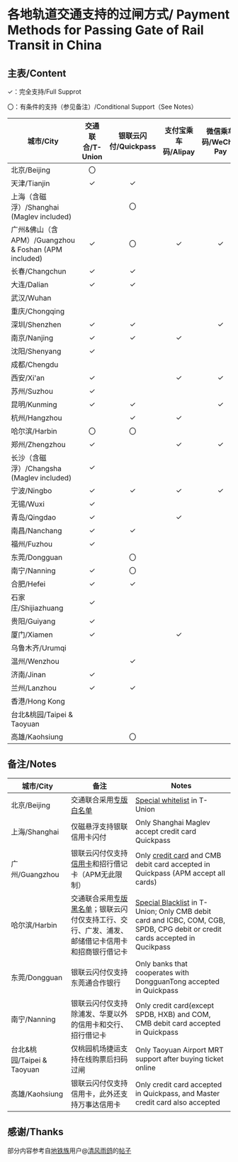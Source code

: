 # 各地轨道交通支持的过闸方式/ Payment Methods for Passing Gate of Rail Transit in China
## 主表/Content
✓：完全支持/Full Supprot

〇：有条件的支持（参见备注）/Conditional Support（See Notes）

| 城市/City | 交通联合/T-Union | 银联云闪付/Quickpass | 支付宝乘车码/Alipay | 微信乘车码/WeChat Pay | 银联乘车码/Unionpay | 官方应用乘车码/Official Apps |
| --------  | :-------------: | :----------------:  | :----------------: | :------------------: | :----------------: | :-------:|
| 北京/Beijing | 〇 | | | | | ✓ | 
| 天津/Tianjin | ✓ | ✓ | | | | ✓ | |
| 上海（含磁浮）/Shanghai (Maglev included) | | 〇 | | | | ✓ | |
| 广州&佛山（含APM）/Guangzhou & Foshan (APM included) | ✓ | 〇 | ✓ | ✓ | | ✓ | |
| 长春/Changchun | ✓ | ✓ | | | | | |
| 大连/Dalian | ✓ | ✓ | | | | ✓ | |
| 武汉/Wuhan | | | | | | ✓ | |
| 重庆/Chongqing | | | | | |  | |
| 深圳/Shenzhen | ✓ | ✓ | | ✓ | | ✓ | |
| 南京/Nanjing | ✓ | ✓ | ✓ | | | ✓ | |
| 沈阳/Shenyang | ✓ | | | | | ✓ | |
| 成都/Chengdu | | | | | ✓ | ✓ | |
| 西安/Xi'an | ✓ | | ✓ | ✓ | | ✓ | |
| 苏州/Suzhou | ✓ | | | | | ✓ | |
| 昆明/Kunming | ✓ | ✓ | | ✓ | | ✓ | |
| 杭州/Hangzhou | | ✓ | ✓ | | | ✓ | |
| 哈尔滨/Harbin | 〇 | 〇 | | | | ✓ | |
| 郑州/Zhengzhou | ✓ | | ✓ | ✓ | | ✓ | |
| 长沙（含磁浮）/Changsha (Maglev included) | ✓ | | | | | ✓ | |
| 宁波/Ningbo | ✓ | ✓ | ✓ | ✓ | | ✓ | |
| 无锡/Wuxi | ✓ | | | | | ✓ | |
| 青岛/Qingdao | ✓ | | ✓ | | | ✓ | |
| 南昌/Nanchang | ✓ | ✓ | | | | ✓ | |
| 福州/Fuzhou | ✓ | | | | | ✓ | |
| 东莞/Dongguan | | 〇 | | | | ✓ | |
| 南宁/Nanning | ✓ | 〇 | | | | ✓ | |
| 合肥/Hefei | ✓ | ✓ | | | | ✓ | |
| 石家庄/Shijiazhuang | ✓ | | | | | ✓ | |
| 贵阳/Guiyang | ✓ | | | | | ✓ | |
| 厦门/Xiamen | ✓ | | ✓ | | | ✓ | |
| 乌鲁木齐/Urumqi | | | | | | ✓ | |
| 温州/Wenzhou | | ✓ | | | | ✓ | |
| 济南/Jinan | ✓ | | | | | ✓ | |
| 兰州/Lanzhou | ✓ | ✓ | | | | ✓ | |
| 香港/Hong Kong | | | | | | | |
| 台北&桃园/Taipei & Taoyuan | | | | | | 〇 | |
| 高雄/Kaohsiung | | 〇 | | | | | |

## 备注/Notes
| 城市/City | 备注 | Notes |
| --------- | --- | ----- |
| 北京/Beijing | 交通联合采用[专版白名单](https://mp.weixin.qq.com/s/JF4pULn90EA7S5lUWaxNyw) | [Special whitelist](https://mp.weixin.qq.com/s/JF4pULn90EA7S5lUWaxNyw) in T-Union |
| 上海/Shanghai | 仅磁悬浮支持银联信用卡闪付 | Only Shanghai Maglev accept credit card Quickpass|
| 广州/Guangzhou | 银联云闪付仅支持[信用卡](http://cs.gzmtr.com/ckfw/pwzy/201811/t20181106_60161.htm)和招行借记卡（APM无此限制） | Only [credit card](http://cs.gzmtr.com/ckfw/pwzy/201811/t20181106_60161.htm) and CMB debit card accepted in Quickpass (APM accept all cards) |
| 哈尔滨/Harbin | 交通联合采用[专版黑名单](https://www.zhihu.com/question/312911617)；银联云闪付仅支持工行、交行、广发、浦发、邮储借记卡信用卡和招商银行借记卡 | [Special Blacklist](https://www.zhihu.com/question/312911617) in T-Union; Only CMB debit card and ICBC, COM, CGB, SPDB, CPG debit or credit cards accepted in Qucikpass |
| 东莞/Dongguan | 银联云闪付仅支持东莞通合作银行 | Only banks that cooperates with DongguanTong accepted in Quickpass |
| 南宁/Nanning | 银联云闪付仅支持除浦发、华夏以外的信用卡和交行、招行借记卡 | Only credit card(except SPDB, HXB) and COM, CMB debit card accepted in Quickpass |
| 台北&桃园/Taipei & Taoyuan | 仅桃园机场捷运支持在线购票后扫码过闸 | Only Taoyuan Airport MRT support after buying ticket online |
| 高雄/Kaohsiung | 银联云闪付仅支持信用卡，此外还支持万事达信用卡 | Only credit card accepted in Quickpass, and Master credit card also accepted |

## 感谢/Thanks
部分内容参考自[地铁族](http://www.ditiezu.com/)用户@[清风雨鸽](http://www.ditiezu.com/space-uid-215526.html)的[帖子](http://www.ditiezu.com/thread-607166-1-1.html)

